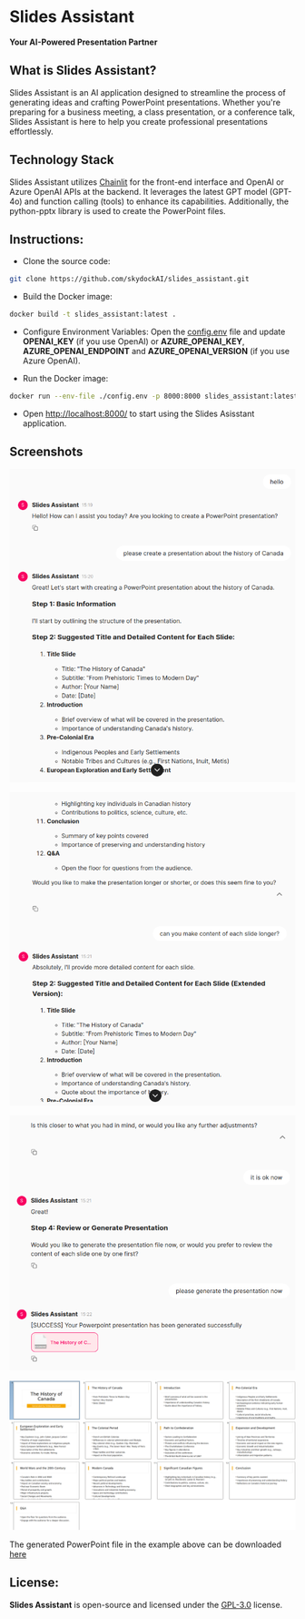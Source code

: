 # Slides Assistant
**Your AI-Powered Presentation Partner**

## What is Slides Assistant?
Slides Assistant is an AI application designed to streamline the process of generating ideas and crafting PowerPoint presentations. Whether you're preparing for a business meeting, a class presentation, or a conference talk, Slides Assistant is here to help you create professional presentations effortlessly.

## Technology Stack
Slides Assistant utilizes [Chainlit](https://chainlit.io/) for the front-end interface and OpenAI or Azure OpenAI APIs at the backend. It leverages the latest GPT model (GPT-4o) and function calling (tools) to enhance its capabilities. Additionally, the python-pptx library is used to create the PowerPoint files.

## Instructions:
- Clone the source code:
```bash
git clone https://github.com/skydockAI/slides_assistant.git
```

- Build the Docker image:
```bash
docker build -t slides_assistant:latest .
```

- Configure Environment Variables: Open the [config.env](config.env) file and update **OPENAI_KEY** (if you use OpenAI) or **AZURE_OPENAI_KEY**, **AZURE_OPENAI_ENDPOINT** and **AZURE_OPENAI_VERSION** (if you use Azure OpenAI).

- Run the Docker image:
```bash
docker run --env-file ./config.env -p 8000:8000 slides_assistant:latest
```

- Open [http://localhost:8000/](http://localhost:8000/) to start using the Slides Asisstant application. 

## Screenshots
<img src="/images/step_1.png" alt="Propose ideas for presentation topic"></img>

<img src="/images/step_2.png" alt="Adjust length of presentation slides"></img>

<img src="/images/step_3.png" alt="Confirm to create PowerPoint file"></img>

<img src="/images/generated_slides.png" alt="Generated slides"></img>

The generated PowerPoint file in the example above can be downloaded [here](/examples/The_History_Of_Canada.pptx)

## License:
**Slides Assistant** is open-source and licensed under the [GPL-3.0](LICENSE) license.

